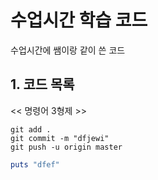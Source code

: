 # 수업시간 학습 코드
수업시간에 쌤이랑 같이 쓴 코드

## 1. 코드 목록
<< 명령어 3형제 >>

```
git add .
git commit -m "dfjewi"
git push -u origin master
```

``` ruby
puts "dfef"
```